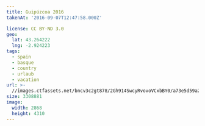 ```yaml
---
title: Guipúzcoa 2016
takenAt: '2016-09-07T12:47:58.000Z'

license: CC BY-ND 3.0
geo:
  lat: 43.264222
  lng: -2.924223
tags:
  - spain
  - basque
  - country
  - urlaub
  - vacation
url: >-
  //images.ctfassets.net/bncv3c2gt878/2Gh914SwcyRvovoVCxbBY0/a73e5d59a261613aad90d4f9c2ff8583/guipzcoa-2016_29096291784_o
size: 3308881
image:
  width: 2868
  height: 4310
---
```

